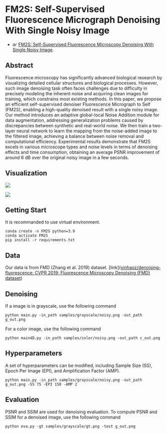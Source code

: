 # FM2S: Self-Supervised Fluorescence Micrograph Denoising With Single Noisy Image

- <img alt="arXiv" src="https://img.shields.io/badge/arXiv-2412.09613-red?logo=arxiv" height="14" />  [FM2S: Self-Supervised Fluorescence Microscopy Denoising With Single Noisy Image](https://arxiv.org/abs/2412.10031).

## Abstract
Fluorescence microscopy has significantly advanced biological research by visualizing detailed cellular structures and biological processes. However, such image denoising task often faces challenges due to difficulty in precisely modeling the inherent noise and acquiring clean images for training, which constrains most existing methods. In this paper, we propose an efficient self-supervised denoiser Fluorescence Micrograph to Self (FM2S), enabling a high-quality denoised result with a single noisy image. Our method introduces an adaptive global-local Noise Addition module for data augmentation, addressing generalization problems caused by discrepancies between synthetic and real-world noise. We then train a two-layer neural network to learn the mapping from the noise-added image to the filtered image, achieving a balance between noise removal and computational efficiency. Experimental results demonstrate that FM2S excels in various microscope types and noise levels in terms of denoising effects and time consumption, obtaining an average PSNR improvement of around 6 dB over the original noisy image in a few seconds.

## Visualization

![](C:\Users\Daniel\Desktop\FM2S\images\Intro.png)

![](C:\Users\Daniel\Desktop\FM2S\images\effects.png)


## Getting Start
It is recommanded to use virtual environment.

	conda create -n FM2S python=3.9
	conda activate FM2S
	pip install -r requirements.txt

## Data

Our data is from FMD (Zhang et al. 2019) dataset. [link]([yinhaoz/denoising-fluorescence: CVPR 2019: Fluorescence Microscopy Denoising (FMD) dataset](https://github.com/yinhaoz/denoising-fluorescence))

## Denoising
If a image is in grayscale, use the following command

	python main.py -in_path samples/grayscale/noisy.png -out_path g_out.png

For a color image, use the following command

	python main4D.py -in_path samples/color/noisy.png -out_path c_out.png

## Hyperparameters
A set of hyperparameters can be modified, including Sample Size (SS), Epoch Per Image (EPI), and Amplification Factor (AMP).

	python main.py -in_path samples/grayscale/noisy.png -out_path g_out.png -SS 75 -EPI 150 -AMP 2

## Evaluation
PSNR and SSIM are used for denoising evaluation. To compute PSNR and SSIM for a denoised image, use the following command

	python eva.py -gt samples/grayscale/gt.png -test g_out.png
